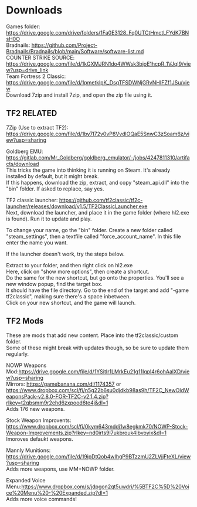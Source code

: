 # Downloads
Games folder: https://drive.google.com/drive/folders/1Fa0E3128_Fq0UTCtHmctLFYdK7BNsH0O<br>
Bradnails: https://github.com/Project-Bradnails/Bradnails/blob/main/Software/software-list.md<br>
COUNTER STRIKE SOURCE: https://drive.google.com/file/d/1kGXMJRN1do4WWsk3bjoE1hcpR_1VJqI9/view?usp=drive_link<br>
Team Fortress 2 Classic: https://drive.google.com/file/d/1pmetklpK_DsqTFSDWNjGRvNHIFZf1JSu/view<br>
Download 7zip and install 7zip, and open the zip file using it.<br>

## TF2 RELATED<br>
7Zip (Use to extract TF2): https://drive.google.com/file/d/1by7I72v0vP8VvdlOQaE5SnwC3zSoam6z/view?usp=sharing<br>

Goldberg EMU: https://gitlab.com/Mr_Goldberg/goldberg_emulator/-/jobs/4247811310/artifacts/download<br>
This tricks the game into thinking it is running on Steam. It's already installed by default, but it might break.<br>
If this happens, download the zip, extract, and copy "steam_api.dll" into the "bin" folder. If asked to replace, say yes.<br>

TF2 classic launcher: https://github.com/tf2classic/tf2c-launcher/releases/download/v1.5/TF2ClassicLauncher.exe<br>
Next, download the launcher, and place it in the game folder (where hl2.exe is found). Run it to update and play.<br>

To change your name, go the "bin" folder. Create a new folder called "steam_settings", then a textfile called "force_account_name". In this file enter the name you want.<br>

If the launcher  doesn't work, try the steps below.<br>

Extract to your folder, and then right click on hl2.exe<br>
Here, click on "show more options", then create a shortcut.<br>
Do the same for the new shortcut, but go onto the properties. You'll see a new window popup, find the target box.<br>
It should have the file directory. Go to the end of the target and add "-game tf2classic", making sure there's a space inbetween.<br>
Click on your new shortcut, and the game will launch.

## TF2 Mods<br>
These are mods that add new content. Place into the tf2classic/custom folder.<br>
Some of these might break with updates though, so be sure to update them regularly.<br>

NOWP Weapons Mod:https://drive.google.com/file/d/1YSitIr1LMrkEu21g11Iqpl4r6ohAalXD/view?usp=sharing<br>
Mirrors: https://gamebanana.com/dl/1174357 or https://www.dropbox.com/scl/fi/n5g22b6su0djdkb98as9h/TF2C_NewOldWeaponsPack-v2.8.0-FOR-TF2C-v2.1.4.zip?rlkey=t2qbsmm9r2ehd6zxpood6te4j&dl=1<br>
Adds 176 new weapons.<br>

Stock Weapon Improvents: https://www.dropbox.com/scl/fi/0kym643mddj1w8egkmk70/NOWP-Stock-Weapon-Improvements.zip?rlkey=nd0irts9l7ukbrouk4lbvoyix&dl=1<br>
Imoroves defaukt weapons.<br>

Mannly Munitions: https://drive.google.com/file/d/19ipDtQob4wIhgP9BTzzmU2ZLVjjFteXL/view?usp=sharing<br>
Adds more weapons, use MM+NOWP folder.<br>

Expanded Voice Menu:https://www.dropbox.com/s/jdpgon2qt5uwdri/%5BTF2C%5D%20Voice%20Menu%20-%20Expanded.zip?dl=1<br>
Adds more voice commands!<br>
